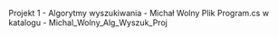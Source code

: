 Projekt 1 - Algorytmy wyszukiwania - Michał Wolny
Plik Program.cs w katalogu - Michal_Wolny_Alg_Wyszuk_Proj
